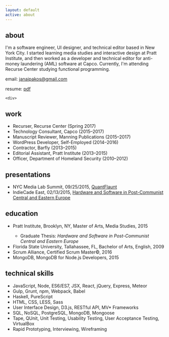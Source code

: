 ```yaml
---
layout: default
active: about
---
```

<div class="page-section short">
    <div class="container flex">
            <div>

<h2>about</h2>
    <p>I'm a software engineer, UI designer, and technical editor based in New York City. I started learning media studies and interactive design at Pratt Institute, and then worked as a developer and technical editor for anti-money laundering (AML) software at Capco. Currently, I'm attending Recurse Center studying functional programming.</p>
    <p class="about-contact">email:
        <a href="mailto:janaipakos@gmail.com" class="link" title="Open email window" target="_blank">janaipakos@gmail.com</a><p>
    <p class="about-contact">resume:
        <a href="./resumes/james_anaipakos_cv.pdf" class="link" title="pdf resume" target="_blank">pdf</a>
    </p>

    <div>

<h2>work</h2>
    <ul>
        <li>Recurser, Recurse Center (Spring 2017)</li>
        <li>Technology Consultant, Capco (2015–2017)</li>
        <li>Manuscript Reviewer, Manning Publications (2015–2017)</li>
        <li>WordPress Developer, Self-Employed (2014–2016)</li>
        <li>Contractor, Barfly (2013–2015)</li>
        <li>Editorial Assistant, Pratt Institute (2013–2015)</li>
        <li>Officer, Department of Homeland Security (2010–2012)</li>
    </ul>

<h2>presentations</h2>
    <ul>
        <li>NYC Media Lab Summit, 09/25/2015, <a class="link"  href='https://jamesanaipakos.com/Quant-Flaunt/' target="_blank">QuantFlaunt</a></li>
        <li>IndieCade East, 02/13/2015, <a class="link" href='https://vimeo.com/120022906' target="_blank">Hardware and Software in Post-Communist Central and Eastern Europe</a></li>
    </ul>

<h2>education</h2>
    <ul>
        <li>Pratt Institute, Brooklyn, NY, Master of Arts, Media Studies, 2015</li>
        <ul><li>Graduate Thesis: <em>Hardware and Software in Post-Communist Central and Eastern Europe</em></li></ul>
        <li>Florida State University, Tallahassee, FL, Bachelor of Arts, English, 2009</li>
         <li>Scrum Alliance, Certified Scrum Master©, 2016</li>
        <li>MongoDB, MongoDB for Node.js Developers, 2015</li>
    </ul>

<h2>technical skills</h2>
    <ul>
        <li>JavaScript, Node, ES6/ES7, JSX, React, jQuery, Express, Meteor</li>
        <li>Gulp, Grunt, npm, Webpack, Babel</li>
        <li>Haskell, PureScript</li>
        <li>HTML, CSS, LESS, Sass</li>
        <li>User Interface Design, D3.js, RESTful API, MV* Frameworks</li>
        <li>SQL, NoSQL, PostgreSQL, MongoDB, Mongoose</li>
        <li>Tape, QUnit, Unit Testing, Usability Testing, User Acceptance Testing, VirtualBox</li>
        <li>Rapid Prototyping, Interviewing, Wireframing</li>
    </ul>
</div>
